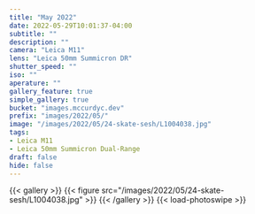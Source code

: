 ```yaml
---
title: "May 2022"
date: 2022-05-29T10:01:37-04:00
subtitle: ""
description: ""
camera: "Leica M11"
lens: "Leica 50mm Summicron DR"
shutter_speed: ""
iso: ""
aperature: ""
gallery_feature: true
simple_gallery: true
bucket: "images.mccurdyc.dev"
prefix: "images/2022/05/"
image: "/images/2022/05/24-skate-sesh/L1004038.jpg"
tags:
- Leica M11
- Leica 50mm Summicron Dual-Range
draft: false
hide: false
---
```


{{< gallery >}}
  {{< figure src="/images/2022/05/24-skate-sesh/L1004038.jpg" >}}
{{< /gallery >}}
{{< load-photoswipe >}}
